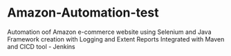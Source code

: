 # Amazon-Automation-test

Automation oof Amazon e-commerce website using Selenium and Java
Framework creation with Logging and Extent Reports
Integrated with Maven and CICD tool - Jenkins
